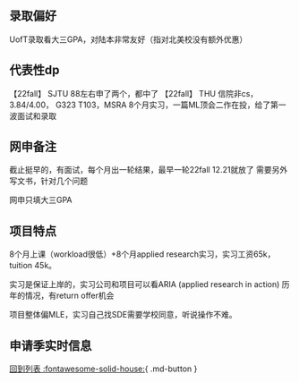 ## 录取偏好
UofT录取看大三GPA，对陆本非常友好（指对北美校没有额外优惠）
## 代表性dp
【22fall】 SJTU 88左右申了两个，都中了
【22fall】 THU 信院非cs，3.84/4.00， G323 T103，MSRA 8个月实习，一篇ML顶会二作在投，给了第一波面试和录取

## 网申备注
截止挺早的，有面试，每个月出一轮结果，最早一轮22fall 12.21就放了
需要另外写文书，针对几个问题

网申只填大三GPA
## 项目特点
8个月上课（workload很低）+8个月applied research实习，实习工资65k，tuition 45k。

实习是保证上岸的，实习公司和项目可以看ARIA (applied research in action) 历年的情况，有return offer机会

项目整体偏MLE，实习自己找SDE需要学校同意，听说操作不难。
## 申请季实时信息

[回到列表 :fontawesome-solid-house:](选校梯度.md){ .md-button }

